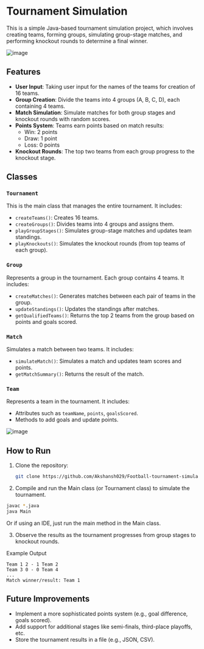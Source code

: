 # Tournament Simulation

This is a simple Java-based tournament simulation project, which involves creating teams, forming groups, simulating group-stage matches, and performing knockout rounds to determine a final winner.

![image](https://github.com/user-attachments/assets/d2306015-f2ff-4628-90bd-fdd067134282)


## Features

- **User Input**: Taking user input for the names of the teams for creation of 16 teams.
- **Group Creation**: Divide the teams into 4 groups (A, B, C, D), each containing 4 teams.
- **Match Simulation**: Simulate matches for both group stages and knockout rounds with random scores.
- **Points System**: Teams earn points based on match results:
  - Win: 2 points
  - Draw: 1 point
  - Loss: 0 points
- **Knockout Rounds**: The top two teams from each group progress to the knockout stage.

## Classes

### `Tournament`

This is the main class that manages the entire tournament. It includes:

- `createTeams()`: Creates 16 teams.
- `createGroups()`: Divides teams into 4 groups and assigns them.
- `playGroupStages()`: Simulates group-stage matches and updates team standings.
- `playKnockouts()`: Simulates the knockout rounds (from top teams of each group).

### `Group`

Represents a group in the tournament. Each group contains 4 teams. It includes:

- `createMatches()`: Generates matches between each pair of teams in the group.
- `updateStandings()`: Updates the standings after matches.
- `getQualifiedTeams()`: Returns the top 2 teams from the group based on points and goals scored.

### `Match`

Simulates a match between two teams. It includes:

- `simulateMatch()`: Simulates a match and updates team scores and points.
- `getMatchSummary()`: Returns the result of the match.

### `Team`

Represents a team in the tournament. It includes:

- Attributes such as `teamName`, `points`, `goalsScored`.
- Methods to add goals and update points.

![image](https://github.com/user-attachments/assets/e22e1b82-d604-4848-a672-68499da1cde6)


## How to Run

1. Clone the repository:

   ```bash
   git clone https://github.com/Akshansh029/Football-tournament-simulation.git
   ```

2. Compile and run the Main class (or Tournament class) to simulate the tournament.

```bash
javac *.java
java Main
```

Or if using an IDE, just run the main method in the Main class.

3. Observe the results as the tournament progresses from group stages to knockout rounds.

Example Output

```text
Team 1 2 - 1 Team 2
Team 3 0 - 0 Team 4
...
Match winner/result: Team 1
```

## Future Improvements

- Implement a more sophisticated points system (e.g., goal difference, goals scored).
- Add support for additional stages like semi-finals, third-place playoffs, etc.
- Store the tournament results in a file (e.g., JSON, CSV).
